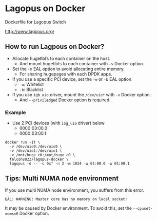 # Lagopus on Docker

Dockerfile for Lagopus Switch

http://www.lagopus.org/

## How to run Lagpous on Docker?

- Allocate hugetlbfs to each container on the host.
  - And mount hugetlbfs to each container with `-v` Docker option.
- Set the `-m` EAL option to avoid allocating entire memory.
  - For sharing hugepages with each DPDK apps.
- If you use a specific PCI device, set the `-w` or `-b` EAL option.
  - `-w`: Whitelist
  - `-b`: Blacklist
- If you use `igb_uio` driver, mount the `/dev/uio*` with `-v` Docker option.
  - And `--priviledged` Docker option is required.

### Example

- Use 2 PCI devices (with `ibg_uio` driver) below
  - 0000:03:00.0
  - 0000:03:00.1

```
docker run -it \
  -v /dev/uio0:/dev/uio0 \
  -v /dev/uio1:/dev/uio1 \
  -v /mnt/huge_c0:/mnt/huge_c0 \
  falcon8823/lagopus-docker \
  lagopus -d -- -c 0xf -n 2 -m 1024 -w 03:00.0 -w 03:00.1
```

## Tips: Multi NUMA node environment

If you use multi NUMA node environment, you suffers from this error.

```
EAL: WARNING: Master core has no memory on local socket!
```

It may be caused by Docker environment.
To avoid this, set the `--cpuset-mems=0` Docker option.
